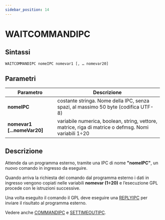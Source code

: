 ```yaml
---
sidebar_position: 14
---
```


# WAITCOMMANDIPC

## Sintassi

  ```
  WAITCOMMANDIPC nomeIPC nomevar1 [, … nomevar20]
  ```

## Parametri
|Parametro                    | Descrizione                                                                                           |                
|-----------------------------|-------------------------------------------------------------------------------------------------------|
| **nomeIPC**                 | costante stringa. Nome della IPC, senza spazi, al massimo 50 byte (codifica UTF-8)                    |         
| **nomevar1 [...nomeVar20]** | variabile numerica, boolean, string, vettore, matrice, riga di matrice o defmsg. Nomi variabili 1÷20  |  

## Descrizione
Attende da un programma esterno, tramite una IPC di nome **"nomeIPC"**, un nuovo comando in ingresso da eseguire. 

Quando arriva la richiesta del comando dal programma esterno i dati in ingresso vengono copiati nelle variabili **nomevar (1÷20)** e l’esecuzione GPL procede con le istruzioni successive.

Una volta eseguito il comando il GPL deve eseguire una [REPLYIPC](REPLYIPC.md) per inviare il risultato al programma esterno. 

Vedere anche [COMMANDIPC](COMMANDIPC.md) e [SETTIMEOUTIPC](SETTIMEOUTIPC.md).